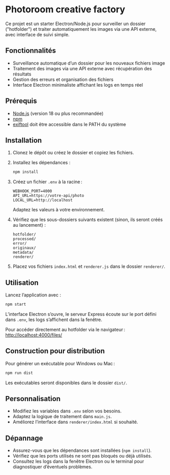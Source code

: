 # Photoroom creative factory

Ce projet est un starter Electron/Node.js pour surveiller un dossier ("hotfolder") et traiter automatiquement les images via une API externe, avec interface de suivi simple.

## Fonctionnalités

- Surveillance automatique d’un dossier pour les nouveaux fichiers image
- Traitement des images via une API externe avec récupération des résultats
- Gestion des erreurs et organisation des fichiers
- Interface Electron minimaliste affichant les logs en temps réel

## Prérequis

- [Node.js](https://nodejs.org/) (version 18 ou plus recommandée)
- [npm](https://www.npmjs.com/)
- [exiftool](https://exiftool.org/) doit être accessible dans le PATH du système

## Installation

1. Clonez le dépôt ou créez le dossier et copiez les fichiers.
2. Installez les dépendances :

   ```sh
   npm install
   ```

3. Créez un fichier `.env` à la racine :

   ```
   WEBHOOK_PORT=4000
   API_URL=https://votre-api/photo
   LOCAL_URL=http://localhost
   ```

   Adaptez les valeurs à votre environnement.

4. Vérifiez que les sous-dossiers suivants existent (sinon, ils seront créés au lancement) :

   ```
   hotfolder/
   processed/
   error/
   originaux/
   metadata/
   renderer/
   ```

5. Placez vos fichiers `index.html` et `renderer.js` dans le dossier `renderer/`.

## Utilisation

Lancez l’application avec :

```sh
npm start
```

L’interface Electron s’ouvre, le serveur Express écoute sur le port défini dans `.env`, les logs s’affichent dans la fenêtre.

Pour accéder directement au hotfolder via le navigateur :  
[http://localhost:4000/files/](http://localhost:4000/files/)

## Construction pour distribution

Pour générer un exécutable pour Windows ou Mac :

```sh
npm run dist
```

Les exécutables seront disponibles dans le dossier `dist/`.

## Personnalisation

- Modifiez les variables dans `.env` selon vos besoins.
- Adaptez la logique de traitement dans `main.js`.
- Améliorez l’interface dans `renderer/index.html` si souhaité.

## Dépannage

- Assurez-vous que les dépendances sont installées (`npm install`).
- Vérifiez que les ports utilisés ne sont pas bloqués ou déjà utilisés.
- Consultez les logs dans la fenêtre Electron ou le terminal pour diagnostiquer d’éventuels problèmes.

